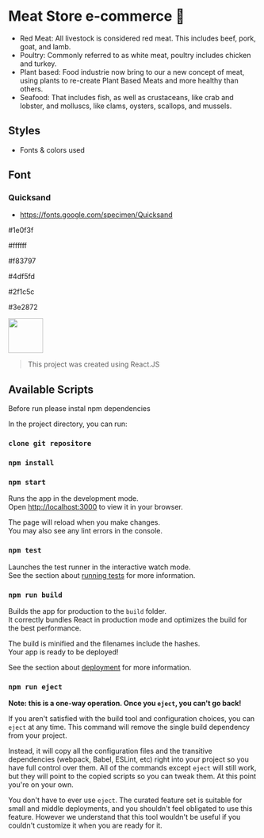 #   Meat Store e-commerce 🏪

* Red Meat: All livestock is considered red meat. This includes beef, pork, goat, and lamb.
* Poultry: Commonly referred to as white meat, poultry includes chicken and turkey.
* Plant based: Food industrie now bring to our a new concept of meat, using plants to re-create Plant Based Meats and more healthy than others.
* Seafood: That includes fish, as well as crustaceans, like crab and lobster, and molluscs, like clams, oysters, scallops, and mussels.

##  Styles
* Fonts & colors used

##  Font
### Quicksand
* https://fonts.google.com/specimen/Quicksand


#1e0f3f

#ffffff

#f83797

#4df5fd

#2f1c5c

#3e2872

<img  src='.paleta.png/' height='70px'>

> This project was created using React.JS 

## Available Scripts
Before run please instal npm dependencies

In the project directory, you can run:

### `clone git repositore`
### `npm install`
### `npm start`

Runs the app in the development mode.\
Open [http://localhost:3000](http://localhost:3000) to view it in your browser.

The page will reload when you make changes.\
You may also see any lint errors in the console.

### `npm test`

Launches the test runner in the interactive watch mode.\
See the section about [running tests](https://facebook.github.io/create-react-app/docs/running-tests) for more information.

### `npm run build`

Builds the app for production to the `build` folder.\
It correctly bundles React in production mode and optimizes the build for the best performance.

The build is minified and the filenames include the hashes.\
Your app is ready to be deployed!

See the section about [deployment](https://facebook.github.io/create-react-app/docs/deployment) for more information.

### `npm run eject`

**Note: this is a one-way operation. Once you `eject`, you can't go back!**

If you aren't satisfied with the build tool and configuration choices, you can `eject` at any time. This command will remove the single build dependency from your project.

Instead, it will copy all the configuration files and the transitive dependencies (webpack, Babel, ESLint, etc) right into your project so you have full control over them. All of the commands except `eject` will still work, but they will point to the copied scripts so you can tweak them. At this point you're on your own.

You don't have to ever use `eject`. The curated feature set is suitable for small and middle deployments, and you shouldn't feel obligated to use this feature. However we understand that this tool wouldn't be useful if you couldn't customize it when you are ready for it.

